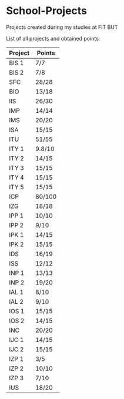 # School-Projects
Projects created during my studies at FIT BUT

List of all projects and obtained points:

Project | Points
---- | ---- 
BIS 1 | 7/7
BIS 2 | 7/8
SFC | 28/28
BIO | 13/18
IIS | 26/30
IMP | 14/14
IMS | 20/20
ISA | 15/15
ITU | 51/55
ITY 1 | 9.8/10
ITY 2 | 14/15
ITY 3 | 15/15
ITY 4 | 15/15
ITY 5 | 15/15
ICP | 80/100
IZG | 18/18
IPP 1 | 10/10
IPP 2 | 9/10
IPK 1 | 14/15
IPK 2 | 15/15
IDS | 16/19
ISS | 12/12
INP 1 | 13/13
INP 2 | 19/20
IAL 1 | 8/10
IAL 2 | 9/10
IOS 1 | 15/15
IOS 2 | 14/15
INC | 20/20
IJC 1 | 14/15
IJC 2 | 15/15
IZP 1 | 3/5
IZP 2 | 10/10
IZP 3 | 7/10
IUS | 18/20

